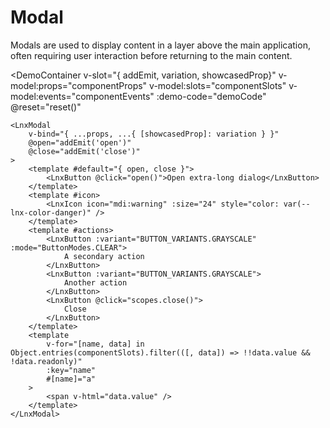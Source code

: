 <script setup lang="ts">
import { LnxModal } from '.';
import { useComponent } from './docs.js';
import { LnxButton, LnxIcon, BUTTON_VARIANTS, BUTTON_MODES } from '..';

const {
    componentProps,
    props,
    componentOptions,
    componentSlots,
    componentEvents,
    componentCSSVars,
    configurableOptions,
    demoCode,
    reset,
} = useComponent();
</script>

# Modal

Modals are used to display content in a layer above the main application, often requiring user interaction before returning to the main content.

<DemoContainer 
    v-slot="{ addEmit, variation, showcasedProp}"
    v-model:props="componentProps"
    v-model:slots="componentSlots"
    v-model:events="componentEvents"
    :demo-code="demoCode"
    @reset="reset()"
>
    <LnxModal
        v-bind="{ ...props, ...{ [showcasedProp]: variation } }"
        @open="addEmit('open')"
        @close="addEmit('close')"
    >
        <template #default="{ open, close }">
            <LnxButton @click="open()">Open extra-long dialog</LnxButton>
        </template>
        <template #icon>
            <LnxIcon icon="mdi:warning" :size="24" style="color: var(--lnx-color-danger)" />
        </template>
        <template #actions>
            <LnxButton :variant="BUTTON_VARIANTS.GRAYSCALE" :mode="ButtonModes.CLEAR">
                A secondary action
            </LnxButton>
            <LnxButton :variant="BUTTON_VARIANTS.GRAYSCALE">
                Another action
            </LnxButton>
            <LnxButton @click="scopes.close()">
                Close
            </LnxButton>
        </template>
        <template
            v-for="[name, data] in Object.entries(componentSlots).filter(([, data]) => !!data.value && !data.readonly)"
            :key="name"
            #[name]="a"
        >
            <span v-html="data.value" />
        </template>
    </LnxModal>
</DemoContainer>